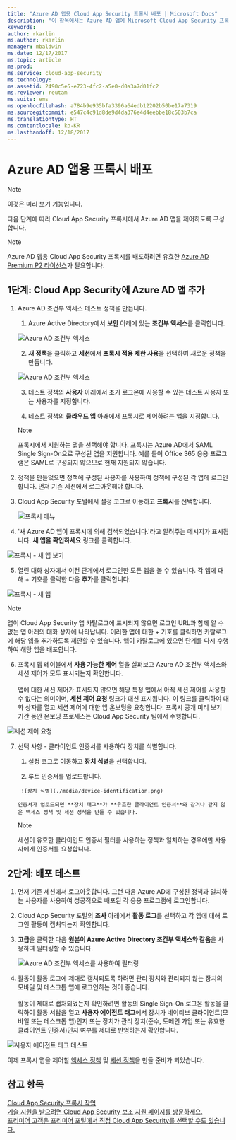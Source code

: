 ```yaml
---
title: "Azure AD 앱용 Cloud App Security 프록시 배포 | Microsoft Docs"
description: "이 항목에서는 Azure AD 앱에 Microsoft Cloud App Security 프록시를 배포하는 방법을 설명합니다."
keywords: 
author: rkarlin
ms.author: rkarlin
manager: mbaldwin
ms.date: 12/17/2017
ms.topic: article
ms.prod: 
ms.service: cloud-app-security
ms.technology: 
ms.assetid: 2490c5e5-e723-4fc2-a5e0-d0a3a7d01fc2
ms.reviewer: reutam
ms.suite: ems
ms.openlocfilehash: a784b9e935bfa3396a64edb12202b50be17a7319
ms.sourcegitcommit: e547c4c91d8de9d4da376e4d4eebbe18c503b7ca
ms.translationtype: HT
ms.contentlocale: ko-KR
ms.lasthandoff: 12/18/2017
---
```

# <a name="deploy-proxy-for-azure-ad-apps"></a>Azure AD 앱용 프록시 배포

> [!NOTE]
> 이것은 미리 보기 기능입니다.

다음 단계에 따라 Cloud App Security 프록시에서 Azure AD 앱을 제어하도록 구성합니다.

> [!NOTE]
> Azure AD 앱용 Cloud App Security 프록시를 배포하려면 유효한 [Azure AD Premium P2 라이선스](https://docs.microsoft.com/azure/active-directory/license-users-groups)가 필요합니다.

## <a name="step-1-add-azure-ad-apps-in-cloud-app-security"></a>1단계: Cloud App Security에 Azure AD 앱 추가  

1. Azure AD 조건부 액세스 테스트 정책을 만듭니다.

    1. Azure Active Directory에서 **보안** 아래에 있는 **조건부 액세스**를 클릭합니다.

     ![Azure AD 조건부 액세스](./media/aad-conditional-access.png)

    2. **새 정책**을 클릭하고 **세션**에서 **프록시 적용 제한 사용**을 선택하여 새로운 정책을 만듭니다.

     ![Azure AD 조건부 액세스](./media/proxy-deploy-restrictions-aad.png)

    3. 테스트 정책의 **사용자** 아래에서 초기 로그온에 사용할 수 있는 테스트 사용자 또는 사용자를 지정합니다.
    
    4. 테스트 정책의 **클라우드 앱** 아래에서 프록시로 제어하려는 앱을 지정합니다. 

     > [!NOTE]
     >프록시에서 지원하는 앱을 선택해야 합니다. 프록시는 Azure AD에서 SAML Single Sign-On으로 구성된 앱을 지원합니다. 예를 들어 Office 365 응용 프로그램은 SAML로 구성되지 않으므로 현재 지원되지 않습니다.


2.  정책을 만들었으면 정책에 구성된 사용자를 사용하여 정책에 구성된 각 앱에 로그인합니다. 먼저 기존 세션에서 로그아웃해야 합니다.

3.  Cloud App Security 포털에서 설정 코그로 이동하고 **프록시**를 선택합니다. 
    
      ![프록시 메뉴](./media/proxy-menu.png)

4.  '새 Azure AD 앱이 프록시에 의해 검색되었습니다.'라고 알려주는 메시지가 표시됩니다. **새 앱을 확인하세요** 링크를 클릭합니다.

 ![프록시 - 새 앱 보기](./media/proxy-view-new-apps.png)

5.  열린 대화 상자에서 이전 단계에서 로그인한 모든 앱을 볼 수 있습니다. 각 앱에 대해 + 기호를 클릭한 다음 **추가**를 클릭합니다.

 ![프록시 - 새 앱](./media/proxy-new-app.png)

 > [!NOTE]
 > 앱이 Cloud App Security 앱 카탈로그에 표시되지 않으면 로그인 URL과 함께 알 수 없는 앱 아래의 대화 상자에 나타납니다. 이러한 앱에 대한 + 기호를 클릭하면 카탈로그에 해당 앱을 추가하도록 제안할 수 있습니다. 앱이 카탈로그에 있으면 단계를 다시 수행하여 해당 앱을 배포합니다. 

6.  프록시 앱 테이블에서 **사용 가능한 제어** 열을 살펴보고 Azure AD 조건부 액세스와 세션 제어가 모두 표시되는지 확인합니다. <br></br>앱에 대한 세션 제어가 표시되지 않으면 해당 특정 앱에서 아직 세션 제어를 사용할 수 없다는 의미이며, **세션 제어 요청** 링크가 대신 표시됩니다. 이 링크를 클릭하여 대화 상자를 열고 세션 제어에 대한 앱 온보딩을 요청합니다. 프록시 공개 미리 보기 기간 동안 온보딩 프로세스는 Cloud App Security 팀에서 수행합니다.
  
 ![세션 제어 요청](./media/request-session-control.png)

7. 선택 사항 - 클라이언트 인증서를 사용하여 장치를 식별합니다.

      1. 설정 코그로 이동하고 **장치 식별**을 선택합니다.

      2. 루트 인증서를 업로드합니다.

        ![장치 식별](./media/device-identification.png)
 
       인증서가 업로드되면 **장치 태그**가 **유효한 클라이언트 인증서**와 같거나 같지 않은 액세스 정책 및 세션 정책을 만들 수 있습니다.
 
      > [!NOTE]
      >세션이 유효한 클라이언트 인증서 필터를 사용하는 정책과 일치하는 경우에만 사용자에게 인증서를 요청합니다. 

## <a name="step-2-test-the-deployment"></a>2단계: 배포 테스트

1. 먼저 기존 세션에서 로그아웃합니다. 그런 다음 Azure AD에 구성된 정책과 일치하는 사용자를 사용하여 성공적으로 배포된 각 응용 프로그램에 로그인합니다. 

2.  Cloud App Security 포털의 **조사** 아래에서 **활동 로그**를 선택하고 각 앱에 대해 로그인 활동이 캡처되는지 확인합니다.

3.  **고급**을 클릭한 다음 **원본이 Azure Active Directory 조건부 액세스와 같음**을 사용하여 필터링할 수 있습니다.

     ![Azure AD 조건부 액세스를 사용하여 필터링](./media/sso-logon.png)

3. 활동이 활동 로그에 제대로 캡처되도록 하려면 관리 장치와 관리되지 않는 장치의 모바일 및 데스크톱 앱에 로그인하는 것이 좋습니다.<br></br>
활동이 제대로 캡처되었는지 확인하려면 활동의 Single Sign-On 로그온 활동을 클릭하여 활동 서랍을 열고 **사용자 에이전트 태그**에서 장치가 네이티브 클라이언트(모바일 또는 데스크톱 앱)인지 또는 장치가 관리 장치(준수, 도메인 가입 또는 유효한 클라이언트 인증서)인지 여부를 제대로 반영하는지 확인합니다.
 
 ![사용자 에이전트 태그 테스트](./media/domain-joined.png)


이제 프록시 앱을 제어할 [액세스 정책](access-policy-aad.md) 및 [세션 정책](session-policy-aad.md)을 만들 준비가 되었습니다.



## <a name="see-also"></a>참고 항목  
[Cloud App Security 프록시 작업](proxy-intro-aad.md)   
[기술 지원을 받으려면 Cloud App Security 보조 지원 페이지를 방문하세요.](http://support.microsoft.com/oas/default.aspx?prid=16031)   
[프리미어 고객은 프리미어 포털에서 직접 Cloud App Security를 선택할 수도 있습니다.](https://premier.microsoft.com/)  
  